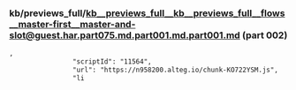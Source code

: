 ### kb/previews_full/kb__previews_full__kb__previews_full__flows__master-first__master-and-slot@guest.har.part075.md.part001.md.part001.md (part 002)

```md
,
                "scriptId": "11564",
                "url": "https://n958200.alteg.io/chunk-KO722YSM.js",
                "li
```

```

